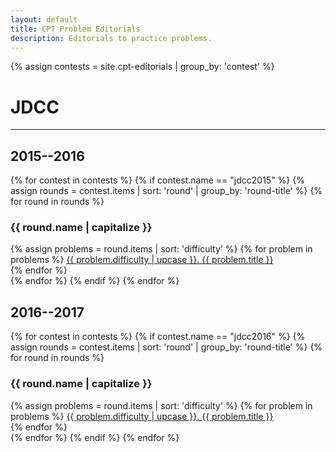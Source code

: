 ```yaml
---
layout: default
title: CPT Problem Editorials
description: Editorials to practice problems.
---
```


{% assign contests = site.cpt-editorials | group_by: 'contest' %}

# JDCC

---

## 2015--2016
<div class="page-listing-container">
	{% for contest in contests %}
		{% if contest.name == "jdcc2015" %}
			{% assign rounds = contest.items | sort: 'round' | group_by: 'round-title' %}
			{% for round in rounds %}
				<div class="page-listing">
					<h3>{{ round.name | capitalize }}</h3>
					{% assign problems = round.items | sort: 'difficulty' %}
					{% for problem in problems %}
						<a href="{{ problem.url }}">{{ problem.difficulty | upcase }}. {{ problem.title }}</a><br>
					{% endfor %}
				</div>
			{% endfor %}
		{% endif %}
	{% endfor %}
</div>

## 2016--2017
<div class="page-listing-container">
	{% for contest in contests %}
		{% if contest.name == "jdcc2016" %}
			{% assign rounds = contest.items | sort: 'round' | group_by: 'round-title' %}
			{% for round in rounds %}
				<div class="page-listing">
					<h3>{{ round.name | capitalize }}</h3>
					{% assign problems = round.items | sort: 'difficulty' %}
					{% for problem in problems %}
						<a href="{{ problem.url }}">{{ problem.difficulty | upcase }}. {{ problem.title }}</a><br>
					{% endfor %}
				</div>
			{% endfor %}
		{% endif %}
	{% endfor %}
</div>
